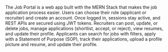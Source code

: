 The Job Portal is a web app built with the MERN Stack that makes the job application process easier.
Users can choose their role (applicant or recruiter) and create an account. Once logged in, sessions stay active, and REST APIs are secured using JWT tokens. Recruiters can post, update, or delete jobs, manage applications (shortlist, accept, or reject), view resumes, and update their profile. Applicants can search for jobs with filters, apply with a Statement of Purpose (SOP), track their applications, upload a profile picture and resume, and update their profile. 
